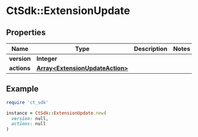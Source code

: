 # CtSdk::ExtensionUpdate

## Properties

| Name | Type | Description | Notes |
| ---- | ---- | ----------- | ----- |
| **version** | **Integer** |  |  |
| **actions** | [**Array&lt;ExtensionUpdateAction&gt;**](ExtensionUpdateAction.md) |  |  |

## Example

```ruby
require 'ct_sdk'

instance = CtSdk::ExtensionUpdate.new(
  version: null,
  actions: null
)
```

